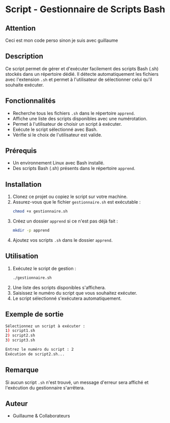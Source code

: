 # Script - Gestionnaire de Scripts Bash

## Attention
Ceci est mon code perso sinon je suis avec guillaume


## Description
Ce script permet de gérer et d'exécuter facilement des scripts Bash (.sh) stockés dans un répertoire dédié. Il détecte automatiquement les fichiers avec l'extension `.sh` et permet à l'utilisateur de sélectionner celui qu'il souhaite exécuter.

## Fonctionnalités
- Recherche tous les fichiers `.sh` dans le répertoire `apprend`.
- Affiche une liste des scripts disponibles avec une numérotation.
- Permet à l'utilisateur de choisir un script à exécuter.
- Exécute le script sélectionné avec Bash.
- Vérifie si le choix de l'utilisateur est valide.

## Prérequis
- Un environnement Linux avec Bash installé.
- Des scripts Bash (.sh) présents dans le répertoire `apprend`.

## Installation
1. Clonez ce projet ou copiez le script sur votre machine.
2. Assurez-vous que le fichier `gestionnaire.sh` est exécutable :
   ```bash
   chmod +x gestionnaire.sh
   ```
3. Créez un dossier `apprend` si ce n'est pas déjà fait :
   ```bash
   mkdir -p apprend
   ```
4. Ajoutez vos scripts `.sh` dans le dossier `apprend`.

## Utilisation
1. Exécutez le script de gestion :
   ```bash
   ./gestionnaire.sh
   ```
2. Une liste des scripts disponibles s'affichera.
3. Saisissez le numéro du script que vous souhaitez exécuter.
4. Le script sélectionné s'exécutera automatiquement.

## Exemple de sortie
```bash
Sélectionnez un script à exécuter :
1) script1.sh
2) script2.sh
3) script3.sh

Entrez le numéro du script : 2
Exécution de script2.sh...
```

## Remarque
Si aucun script `.sh` n'est trouvé, un message d'erreur sera affiché et l'exécution du gestionnaire s'arrêtera.

## Auteur
- Guillaume & Collaborateurs

